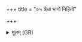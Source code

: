 +++
title = "०५ त्रेधा भागो निहितो"

+++
<details><summary>मूलम् (GR)</summary>

त्रेधा भागो निहितो जातवेदो  
यः पुरो वो देवानां  
पितॄणाम् उत मर्त्यानाम् ।  
अंशां जानीध्वं वि भजामि  
तं वो यो देवानां सा इमं पारयाति ॥
</details>